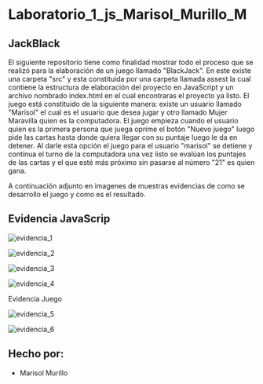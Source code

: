 # Laboratorio_1_js_Marisol_Murillo_M

## JackBlack

El siguiente repositorio tiene como finalidad mostrar todo el proceso que se realizó para la elaboración de un juego llamado "BlackJack".
En este existe una carpeta "src" y esta constituida por una carpeta llamada assest la cual contiene la estructura de elaboración del proyecto en JavaScript y un archivo nombrado index.html en el cual encontraras el proyecto ya listo.
El juego está constituido de la siguiente manera: existe un usuario llamado "Marisol" el cual es el usuario que desea jugar 
y otro llamado Mujer Maravilla quien es la computadora.
El juego empieza cuando el usuario quien es la primera persona que juega oprime el botón "Nuevo juego" luego pide las cartas 
hasta donde quiera llegar con su puntaje luego le da en detener.
Al darle esta opción el juego para el usuario "marisol" se detiene y continua el turno de la computadora una vez 
listo se evalúan los puntajes de las cartas y el que esté más próximo sin pasarse al número "21" es quien gana.

A continuación adjunto en imagenes de muestras evidencias de como se desarrollo el juego y como es el resultado.


## Evidencia JavaScrip


![evidencia_1](https://user-images.githubusercontent.com/105325934/182500049-ec16af5b-1d50-45d3-bb7c-a521b04323f0.png)

![evidencia_2](https://user-images.githubusercontent.com/105325934/182500050-0091a5b1-fadc-41b5-b050-c3e23e1dfbfa.png)

![evidencia_3](https://user-images.githubusercontent.com/105325934/182500051-938c1879-b5be-4eba-89a7-1ea8faefb961.png)

![evidencia_4](https://user-images.githubusercontent.com/105325934/182500052-a0df05df-e1d1-4894-bd2f-d011ce5e2c19.png)


Evidencia Juego

![evidencia_5](https://user-images.githubusercontent.com/105325934/182500045-5777c5d6-743f-4fae-8e6f-89126ebc344c.png)

![evidencia_6](https://user-images.githubusercontent.com/105325934/182500048-c0cc318d-42bd-4244-93fb-6fa7de56c30c.png)

## Hecho por:

- Marisol Murillo

